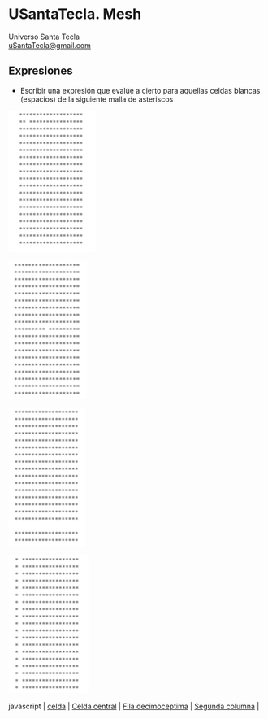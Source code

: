 # USantaTecla. Mesh
Universo Santa Tecla  
[uSantaTecla@gmail.com](mailto:uSantaTecla@gmail.com) 

## Expresiones

* Escribir una expresión que evalúe a cierto para aquellas celdas blancas (espacios) de la siguiente malla de asteriscos


![Celda](https://github.com/USantaTecla-mesh/requirements/blob/master/src/docs/asciidoc/images/malla1.png)

![Celda central](https://github.com/USantaTecla-mesh/requirements/blob/master/src/docs/asciidoc/images/malla2.png)

![Fila decimoceptima](https://github.com/USantaTecla-mesh/requirements/blob/master/src/docs/asciidoc/images/malla3.png)

![Segunda columna](https://github.com/USantaTecla-mesh/requirements/blob/master/src/docs/asciidoc/images/malla4.png)

javascript
|
[celda](https://github.com/USantaTecla-mesh/javascript/blob/master/expresiones/celda/Celda.js)
|
[Celda central](https://github.com/USantaTecla-mesh/javascript/blob/master/expresiones/celdaCentral/Celda%20central.js)
|
[Fila decimoceptima](https://github.com/USantaTecla-mesh/javascript/blob/master/expresiones/filaDecimoceptima/Fila%20decimoseptima.js)
|
[Segunda columna](https://github.com/USantaTecla-mesh/javascript/blob/master/expresiones/segundaColumna/Segunda%20columna.js)
|



